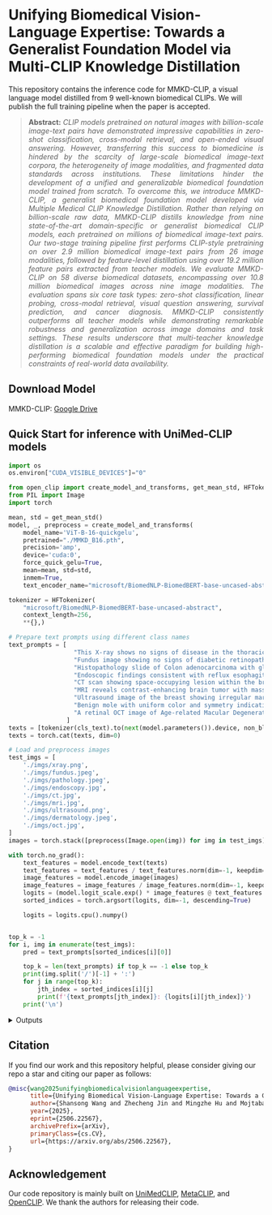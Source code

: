# Unifying Biomedical Vision-Language Expertise: Towards a Generalist Foundation Model via Multi-CLIP Knowledge Distillation


This repository contains the inference code for MMKD-CLIP, a visual language model distilled from 9 well-known biomedical CLIPs. We will publish the full training pipeline when the paper is accepted.


> **<p align="justify"> Abstract:** *CLIP models pretrained on natural images with billion-scale image-text pairs have demonstrated impressive capabilities in zero-shot classification, cross-modal retrieval, and open-ended visual answering. However, transferring this success to biomedicine is hindered by the scarcity of large-scale biomedical image-text corpora, the heterogeneity of image modalities, and fragmented data standards across institutions. These limitations hinder the development of a unified and generalizable biomedical foundation model trained from scratch. To overcome this, we introduce MMKD-CLIP, a generalist biomedical foundation model developed via Multiple Medical CLIP Knowledge Distillation. Rather than relying on billion-scale raw data, MMKD-CLIP distills knowledge from nine state-of-the-art domain-specific or generalist biomedical CLIP models, each pretrained on millions of biomedical image-text pairs. Our two-stage training pipeline first performs CLIP-style pretraining on over 2.9 million biomedical image-text pairs from 26 image modalities, followed by feature-level distillation using over 19.2 million feature pairs extracted from teacher models. We evaluate MMKD-CLIP on 58 diverse biomedical datasets, encompassing over 10.8 million biomedical images across nine image modalities. The evaluation spans six core task types: zero-shot classification, linear probing, cross-modal retrieval, visual question answering, survival prediction, and cancer diagnosis. MMKD-CLIP consistently outperforms all teacher models while demonstrating remarkable robustness and generalization across image domains and task settings. These results underscore that multi-teacher knowledge distillation is a scalable and effective paradigm for building high-performing biomedical foundation models under the practical constraints of real-world data availability.* </p>


## Download Model

MMKD-CLIP: [Google Drive](https://drive.google.com/file/d/16pDQ2rI3VKezUl_WVxm1gVmhljQWxjJR/view?usp=drive_link)

## Quick Start for inference with UniMed-CLIP models 

```python
import os
os.environ["CUDA_VISIBLE_DEVICES"]="0"

from open_clip import create_model_and_transforms, get_mean_std, HFTokenizer
from PIL import Image
import torch

mean, std = get_mean_std()
model, _, preprocess = create_model_and_transforms(
    model_name='ViT-B-16-quickgelu',
    pretrained="./MMKD_B16.pth",
    precision='amp',
    device='cuda:0',
    force_quick_gelu=True,
    mean=mean, std=std,
    inmem=True,
    text_encoder_name="microsoft/BiomedNLP-BiomedBERT-base-uncased-abstract")

tokenizer = HFTokenizer(
    "microsoft/BiomedNLP-BiomedBERT-base-uncased-abstract",
    context_length=256,
    **{},)

# Prepare text prompts using different class names
text_prompts = [
                  "This X-ray shows no signs of disease in the thoracic cavity.",
                  "Fundus image showing no signs of diabetic retinopathy.",
                  "Histopathology slide of Colon adenocarcinoma with glandular structures.",
                  "Endoscopic findings consistent with reflux esophagitis.",
                  "CT scan showing space-occupying lesion within the brain parenchyma.",
                  "MRI reveals contrast-enhancing brain tumor with mass effect.",
                  "Ultrasound image of the breast showing irregular margins and malignant features.",
                  "Benign mole with uniform color and symmetry indicating melanocytic nevus.",
                  "A retinal OCT image of Age-related Macular Degeneration.",
                ]
texts = [tokenizer(cls_text).to(next(model.parameters()).device, non_blocking=True) for cls_text in text_prompts]
texts = torch.cat(texts, dim=0)

# Load and preprocess images
test_imgs = [
    './imgs/xray.png',
    './imgs/fundus.jpeg',
    './imgs/pathology.jpeg',
    './imgs/endoscopy.jpg',
    './imgs/ct.jpg',
    './imgs/mri.jpg',
    './imgs/ultrasound.png',
    './imgs/dermatology.jpeg',
    './imgs/oct.jpg',
]
images = torch.stack([preprocess(Image.open(img)) for img in test_imgs]).to("cuda:0")

with torch.no_grad():
    text_features = model.encode_text(texts)
    text_features = text_features / text_features.norm(dim=-1, keepdim=True)
    image_features = model.encode_image(images)
    image_features = image_features / image_features.norm(dim=-1, keepdim=True)
    logits = (model.logit_scale.exp() * image_features @ text_features.t()).detach().softmax(dim=-1)
    sorted_indices = torch.argsort(logits, dim=-1, descending=True)

    logits = logits.cpu().numpy()


top_k = -1
for i, img in enumerate(test_imgs):
    pred = text_prompts[sorted_indices[i][0]]

    top_k = len(text_prompts) if top_k == -1 else top_k
    print(img.split('/')[-1] + ':')
    for j in range(top_k):
        jth_index = sorted_indices[i][j]
        print(f'{text_prompts[jth_index]}: {logits[i][jth_index]}')
    print('\n')
```

<details>
<summary>Outputs</summary>
Note: The addition of the image feature normalization line in the demo code could cause slight fluctuations in the probabilities. However, the arg-max of predictions (rankings) remains the same. 

```python
xray.png:
This X-ray shows no signs of disease in the thoracic cavity.: 1.0
Fundus image showing no signs of diabetic retinopathy.: 1.2106992741678368e-08
Benign mole with uniform color and symmetry indicating melanocytic nevus.: 1.0082889190243804e-08
Ultrasound image of the breast showing irregular margins and malignant features.: 3.2723782017463066e-10
A retinal OCT image of Age-related Macular Degeneration.: 5.201791146262902e-13
Histopathology slide of Colon adenocarcinoma with glandular structures.: 1.8598925839111852e-13
Endoscopic findings consistent with reflux esophagitis.: 1.0586958928613093e-14
CT scan showing space-occupying lesion within the brain parenchyma.: 2.771852639451601e-15
MRI reveals contrast-enhancing brain tumor with mass effect.: 6.992315874843863e-17


fundus.jpeg:
Fundus image showing no signs of diabetic retinopathy.: 0.9999988079071045
A retinal OCT image of Age-related Macular Degeneration.: 1.2292512110434473e-06
This X-ray shows no signs of disease in the thoracic cavity.: 1.0017811025164747e-09
Benign mole with uniform color and symmetry indicating melanocytic nevus.: 1.1422487261603109e-10
Histopathology slide of Colon adenocarcinoma with glandular structures.: 1.3998058015995095e-14
CT scan showing space-occupying lesion within the brain parenchyma.: 3.9834777898408325e-15
Endoscopic findings consistent with reflux esophagitis.: 1.3123993071020358e-15
Ultrasound image of the breast showing irregular margins and malignant features.: 2.253935085006788e-16
MRI reveals contrast-enhancing brain tumor with mass effect.: 7.685378746366523e-17


pathology.jpeg:
Histopathology slide of Colon adenocarcinoma with glandular structures.: 0.9036254286766052
Ultrasound image of the breast showing irregular margins and malignant features.: 0.06580240279436111
MRI reveals contrast-enhancing brain tumor with mass effect.: 0.013663504272699356
Benign mole with uniform color and symmetry indicating melanocytic nevus.: 0.012562202289700508
CT scan showing space-occupying lesion within the brain parenchyma.: 0.004343675449490547
Endoscopic findings consistent with reflux esophagitis.: 2.7845378554047784e-06
This X-ray shows no signs of disease in the thoracic cavity.: 4.90710228007174e-08
A retinal OCT image of Age-related Macular Degeneration.: 3.1962291147102917e-10
Fundus image showing no signs of diabetic retinopathy.: 1.6641193978372826e-10


endoscopy.jpg:
Endoscopic findings consistent with reflux esophagitis.: 0.9999998807907104
This X-ray shows no signs of disease in the thoracic cavity.: 8.7921250724321e-08
Histopathology slide of Colon adenocarcinoma with glandular structures.: 1.133264770913911e-08
Ultrasound image of the breast showing irregular margins and malignant features.: 4.8003299113474895e-09
MRI reveals contrast-enhancing brain tumor with mass effect.: 3.0636103463127506e-12
Benign mole with uniform color and symmetry indicating melanocytic nevus.: 2.5758850347862294e-12
Fundus image showing no signs of diabetic retinopathy.: 2.3819182303624897e-12
CT scan showing space-occupying lesion within the brain parenchyma.: 2.975548139046852e-13
A retinal OCT image of Age-related Macular Degeneration.: 1.1918031394674705e-13


ct.jpg:
CT scan showing space-occupying lesion within the brain parenchyma.: 0.9880825281143188
MRI reveals contrast-enhancing brain tumor with mass effect.: 0.01191753800958395
A retinal OCT image of Age-related Macular Degeneration.: 1.476712618853071e-08
This X-ray shows no signs of disease in the thoracic cavity.: 1.759521972566347e-09
Fundus image showing no signs of diabetic retinopathy.: 6.355690973514072e-11
Ultrasound image of the breast showing irregular margins and malignant features.: 7.1412862602537874e-12
Histopathology slide of Colon adenocarcinoma with glandular structures.: 2.5253347115815512e-14
Endoscopic findings consistent with reflux esophagitis.: 1.206015335882861e-14
Benign mole with uniform color and symmetry indicating melanocytic nevus.: 6.285185638951881e-17


mri.jpg:
MRI reveals contrast-enhancing brain tumor with mass effect.: 0.9984353184700012
CT scan showing space-occupying lesion within the brain parenchyma.: 0.0015646152896806598
Ultrasound image of the breast showing irregular margins and malignant features.: 5.4712259611733316e-08
This X-ray shows no signs of disease in the thoracic cavity.: 1.4370501233429422e-08
Histopathology slide of Colon adenocarcinoma with glandular structures.: 2.4582424637542566e-11
A retinal OCT image of Age-related Macular Degeneration.: 1.2475623832608473e-11
Fundus image showing no signs of diabetic retinopathy.: 6.942392841158274e-12
Benign mole with uniform color and symmetry indicating melanocytic nevus.: 2.884681154970842e-14
Endoscopic findings consistent with reflux esophagitis.: 2.2693863423932457e-15


ultrasound.png:
Ultrasound image of the breast showing irregular margins and malignant features.: 1.0
Benign mole with uniform color and symmetry indicating melanocytic nevus.: 5.10527797814575e-09
Histopathology slide of Colon adenocarcinoma with glandular structures.: 1.0126093297202488e-09
This X-ray shows no signs of disease in the thoracic cavity.: 5.969303610436905e-12
Endoscopic findings consistent with reflux esophagitis.: 1.4607133861851973e-12
A retinal OCT image of Age-related Macular Degeneration.: 1.247932285937045e-13
CT scan showing space-occupying lesion within the brain parenchyma.: 1.1709451225479228e-13
MRI reveals contrast-enhancing brain tumor with mass effect.: 9.638529530715464e-14
Fundus image showing no signs of diabetic retinopathy.: 3.825065688045333e-15


dermatology.jpeg:
Benign mole with uniform color and symmetry indicating melanocytic nevus.: 1.0
A retinal OCT image of Age-related Macular Degeneration.: 7.261981987971566e-11
Fundus image showing no signs of diabetic retinopathy.: 6.5111973972242776e-12
Ultrasound image of the breast showing irregular margins and malignant features.: 5.396932033219226e-12
Histopathology slide of Colon adenocarcinoma with glandular structures.: 9.821487630882857e-15
Endoscopic findings consistent with reflux esophagitis.: 2.508529577908026e-15
MRI reveals contrast-enhancing brain tumor with mass effect.: 2.463463639935614e-17
CT scan showing space-occupying lesion within the brain parenchyma.: 1.3454762679471163e-17
This X-ray shows no signs of disease in the thoracic cavity.: 1.2205722022467623e-19


oct.jpg:
A retinal OCT image of Age-related Macular Degeneration.: 0.9965401887893677
Fundus image showing no signs of diabetic retinopathy.: 0.0034598938655108213
This X-ray shows no signs of disease in the thoracic cavity.: 9.775484421936653e-09
Benign mole with uniform color and symmetry indicating melanocytic nevus.: 2.7705182592541178e-09
Ultrasound image of the breast showing irregular margins and malignant features.: 1.2160839002461898e-09
Endoscopic findings consistent with reflux esophagitis.: 1.0106535400233874e-11
Histopathology slide of Colon adenocarcinoma with glandular structures.: 4.0847861659983054e-13
CT scan showing space-occupying lesion within the brain parenchyma.: 1.131460324369639e-17
MRI reveals contrast-enhancing brain tumor with mass effect.: 1.5591444647950763e-19
```
</details>



## Citation

If you find our work and this repository helpful, please consider giving our repo a star and citing our paper as follows:

```bibtex
@misc{wang2025unifyingbiomedicalvisionlanguageexpertise,
      title={Unifying Biomedical Vision-Language Expertise: Towards a Generalist Foundation Model via Multi-CLIP Knowledge Distillation}, 
      author={Shansong Wang and Zhecheng Jin and Mingzhe Hu and Mojtaba Safari and Feng Zhao and Chih-Wei Chang and Richard LJ Qiu and Justin Roper and David S. Yu and Xiaofeng Yang},
      year={2025},
      eprint={2506.22567},
      archivePrefix={arXiv},
      primaryClass={cs.CV},
      url={https://arxiv.org/abs/2506.22567}, 
}
```

## Acknowledgement
Our code repository is mainly built on [UniMedCLIP](https://github.com/mbzuai-oryx/UniMed-CLIP/blob/main/README.md), [MetaCLIP](https://github.com/facebookresearch/MetaCLIP), and [OpenCLIP](https://github.com/mlfoundations/open_clip). We thank the authors for releasing their code. 
